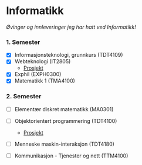 # Informatikk

_Øvinger og innleveringer jeg har hatt ved Informatikk!_

### 1. Semester

- [x] Informasjonsteknologi, grunnkurs (TDT4109)
- [x] Webteknologi (IT2805)
  - [Prosjekt](https://github.com/MartinSkatvedt/IT2805-Project)
- [x] Exphil (EXPH0300)
- [x] Matematikk 1 (TMA4100)

### 2. Semester

- [ ] Elementær diskret matematikk (MA0301)
- [ ] Objektorientert programmering (TDT4100)
  - [Prosjekt](https://github.com/MartinSkatvedt/TDT4100-Project)
- [ ] Menneske maskin-interaksjon (TDT4180)
- [ ] Kommunikasjon - Tjenester og nett (TTM4100)

